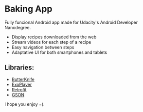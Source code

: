 # Baking App

Fully funcional Android app made for Udacity's Android Developer Nanodegree.

* Display recipes downloaded from the web
* Stream videos for each step of a recipe
* Easy navigation between steps
* Adaptative UI for both smartphones and tablets


## Libraries:
* [ButterKnife](https://github.com/JakeWharton/butterknife)
* [ExoPlayer](https://github.com/google/ExoPlayer)
* [Retrofit](https://github.com/square/retrofit)
* [GSON](https://github.com/google/gson)

I hope you enjoy =).
 
